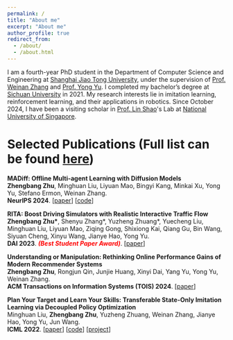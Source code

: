 ```yaml
---
permalink: /
title: "About me"
excerpt: "About me"
author_profile: true
redirect_from: 
  - /about/
  - /about.html
---
```


I am a fourth-year PhD student in the Department of Computer Science and Engineering at [Shanghai Jiao Tong University](http://en.sjtu.edu.cn/), under the supervision of [Prof. Weinan Zhang](http://wnzhang.net/) and [Prof. Yong Yu](http://apex.sjtu.edu.cn/members/yyu). I completed my bachelor’s degree at [Sichuan University](https://en.scu.edu.cn/) in 2021. My research interests lie in imitation learning, reinforcement learning, and their applications in robotics. Since October 2024, I have been a visiting scholar in [Prof. Lin Shao](https://linsats.github.io/)'s Lab at [National University of Singapore](https://nus.edu.sg/).


# Selected Publications (Full list can be found [here](/publications))

<b>MADiff: Offline Multi-agent Learning with Diffusion Models</b> <br> 
<b>Zhengbang Zhu</b>, Minghuan Liu, Liyuan Mao, Bingyi Kang, Minkai Xu, Yong Yu, Stefano Ermon, Weinan Zhang. <br> 
<b>NeurIPS 2024</b>. [<a href="https://arxiv.org/abs/2305.17330">paper</a>] [<a href="https://github.com/zbzhu99/madiff">code</a>] 
<br>

<b>RITA: Boost Driving Simulators with Realistic Interactive Traffic Flow</b> <br>
<b>Zhengbang Zhu\*</b>, Shenyu Zhang*, Yuzheng Zhuang*, Yuecheng Liu, Minghuan Liu, Liyuan Mao, Ziqing Gong, Shixiong Kai, Qiang Gu, Bin Wang, Siyuan Cheng, Xinyu Wang, Jianye Hao, Yong Yu. <br>
<b>DAI 2023</b>. <font color="red"><em><strong>(Best Student Paper Award)</strong></em></font>. [<a href="https://arxiv.org/abs/2211.03408">paper</a>]
<br>

<b>Understanding or Manipulation: Rethinking Online Performance Gains of Modern Recommender Systems</b> <br>
<b>Zhengbang Zhu</b>, Rongjun Qin, Junjie Huang, Xinyi Dai, Yang Yu, Yong Yu, Weinan Zhang. <br>
<b>ACM Transactions on Information Systems (TOIS) 2024</b>. [<a href="https://arxiv.org/abs/2210.05662">paper</a>]
<br>

<b>Plan Your Target and Learn Your Skills: Transferable State-Only Imitation Learning via Decoupled Policy Optimization</b> <br>
Minghuan Liu, <b>Zhengbang Zhu</b>, Yuzheng Zhuang, Weinan Zhang, Jianye Hao, Yong Yu, Jun Wang. <br>
<b>ICML 2022</b>. [<a href="https://arxiv.org/abs/2203.02214">paper</a>] [<a href="https://github.com/apexrl/DePO">code</a>] [<a href="https://decoupled-policy-optimization.github.io/">project</a>]
